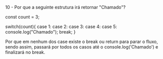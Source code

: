 10 - Por que a seguinte estrutura irá retornar "Chamado"?

const count = 3;

switch(count){
    case 1:
    case 2:
    case 3:
    case 4:
    case 5:
    console.log("Chamado");
    break;
}

Por que em nenhum dos case existe o break ou return para parar o fluxo, sendo assim, passará por todos os casos até o console.log('Chamado') e finalizará no break.